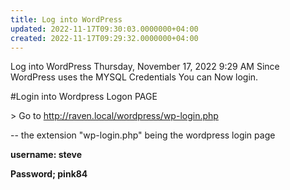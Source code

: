```yaml
---
title: Log into WordPress
updated: 2022-11-17T09:30:03.0000000+04:00
created: 2022-11-17T09:29:32.0000000+04:00
---
```


Log into WordPress
Thursday, November 17, 2022
9:29 AM
Since WordPress uses the MYSQL Credentials
You can Now login.

\#Login into Wordpress Logon PAGE

\> Go to <http://raven.local/wordpress/wp-login.php>

-- the extension "wp-login.php" being the wordpress login page

**username: steve**

**Password; pink84**
